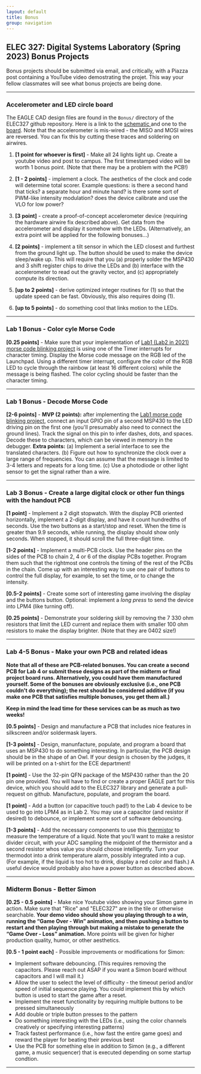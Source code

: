 ```yaml
---
layout: default
title: Bonus
group: navigation
---
```


## ELEC 327: Digital Systems Laboratory (Spring 2023) Bonus Projects

Bonus projects should be submitted via email, and critically, with a Piazza post containing a
YouTube video demostrating the projet. This way your fellow classmates will see what bonus
projects are being done.

---

### Accelerometer and LED circle board

The EAGLE CAD design files are found in the `Bonus/` directory of the ELEC327 github
repository. Here is a link to the [schematic
](https://raw.githubusercontent.com/ckemere/ELEC327/master/Bonus/Bonus.sch) and one to the
[board](https://raw.githubusercontent.com/ckemere/ELEC327/master/Bonus/Bonus.brd). Note that
the accelerometer is mis-wired - the MISO and MOSI wires are reversed. You can fix this by
cutting these traces and soldering on airwires. 

  1. **[1 point for whoever is first]** - Make all 24 lights light up. Create a youtube video 
  and post to campus. The first timestamped video will be worth 1 bonus point. (Note that 
  there may be a problem with the PCB!)

  1. **[1 - 2 points]** - implement a clock.  The aesthetics of the clock and code will
  determine total scorer. Example questions: is there a second hand that ticks? a separate hour
  and minute hand?  is there some sort of PWM-like intensity modulation? does the device
  calibrate and use the VLO for low power?

  1. **[3 point]** - create a proof-of-concept accelerometer device (requiring the hardware
  airwire fix described above). Get data from the accelerometer and display it somehow with the
  LEDs. (Alternatively, an extra point will be applied for the following bonuses...)

  1. **[2 points]** - implement a tilt sensor in which the LED closest and furthest from the ground
  light up. The button should be used to make the device sleep/wake up. This will require that
  you (a) properly solder the MSP430 and 3 shift register chips to drive the LEDs and (b)
  interface with the accelerometer to read out the gravity vector, and (c) appropriately
  compute its direction.

  2. **[up to 2 points]** - derive optimized integer routines for (1) so that the update speed can be
  fast. Obviously, this also requires doing (1).

  3. **[up to 5 points]** - do something cool that links motion to the LEDs.


---

### Lab 1 Bonus - Color cyle Morse Code

**[0.25 points]** - Make sure that your implementation of [Lab1 (Lab2 in 2021) morse code blinking
project](lab2/) is using one of the Timer interrupts for character timing. Display the Morse
code message on the RGB led of the Launchpad. Using a different timer interrupt, configure the
color of the RGB LED to cycle through the rainbow (at least 16 different colors) while the
message is being flashed. The color cycling should be faster than the character timing.

---

### Lab 1 Bonus - Decode Morse Code

**[2-6 points]** - **MVP (2 points):** after implementing the [Lab1 morse code blinking
project](lab1/), connect an input GPIO pin of a second MSP430 to the LED driving pin on the
first one (you'll presumably also need to connect the ground lines). Track the signal on this
pin to infer dashes, dots, and spaces. Decode these to characters, which can be viewed in
memory in the debugger. **Extra points:** (a) Implement a serial interface to see the translated
characters. (b) Figure out how to synchronize the clock over a large range of frequencies. You
can assume that the message is limited to 3-4 letters and repeats for a long time. (c) Use a
photodiode or other light sensor to get the signal rather than a wire.

---

### Lab 3 Bonus - Create a large digital clock or other fun things with the handout PCB

**[1 point]** - Implement a 2 digit stopwatch. With the display PCB oriented
horizontally, implement a 2-digit display, and have it count hundredths of seconds. Use
the two buttons as a start/stop and reset. When the time is greater than 9.9 seconds,
while running, the display should show only seconds. When stopped, it should scroll the 
full three-digit time.

**[1-2 points]** - Implement a multi-PCB clock. Use the header pins on the sides of the PCB to 
chain 2, 4 or 6 of the display PCBs together. Program them such that the rightmost one controls
the timing of the rest of the PCBs in the chain. Come up with an interesting way to use one pair 
of buttons to control the full display, for example, to set the time, or to change the intensity.

**[0.5-2 points]** - Create some sort of interesting game involving the display and the buttons
button. Optional: implement a _long press_ to send the device into LPM4 (like turning off). 

**[0.25 points]** - Demonstrate your soldering skill by removing the 7 330 ohm resistors that
limit the LED current and replace them with smaller 100 ohm resistors to make the display
brighter. (Note that they are 0402 size!)

---

### Lab 4-5 Bonus - Make your own PCB and related ideas

__Note that all of these are PCB-related bonuses. You can create a second PCB for Lab 4
or submit these designs as part of the midterm or final project board runs.
Alternatively, you could have them manufactured yourself. Some of the bonuses are obviously
exclusive (i.e., one PCB couldn't do everything); the rest should be considered additive
(if you make one PCB that satisfies multiple bonuses, you get them all.)__

<div class="alert alert-danger" role="alert">
<b>Keep in mind the lead time for these services can be as much as two weeks!</b>
</div>

**[0.5 points]** - Design and manufacture a PCB that includes nice features in silkscreen
and/or soldermask layers.

<div class="alert alert-info" role="alert">
<b>[1-3 points]</b> - Design, manunfacture, populate, and program a board that uses an MSP430 to do
something interesting. In particular, the PCB design should be in the shape of an Owl. If your design
is chosen by the judges, it will be printed on a t-shirt for the ECE department!
</div>

**[1 point]** - Use the 32-pin QFN package of the MSP430 rather than the 20 pin one provided.
You will have to find or create a proper EAGLE part for this device, which you should add to
the ELEC327 library and generate a pull-request on github. Manufacture, populate, and
program the board.

**[1 point]** - Add a button (or capacitive touch pad!) to the Lab 4 device to be used to go 
into LPM4 as in Lab 2.  You may use a capacitor (and resistor if desired) to debounce, or implement 
some  sort of software debouncing.

**[1-3 points]** - Add the necessary components to use this
[thermistor](https://www.digikey.com/product-detail/en/ametherm/DG103395/570-1177-ND/5967491)
to measure the temperature of a liquid. Note that you'll want to make a resistor divider
circuit, with your ADC sampling the midpoint of the thermistor and a second resistor whos value
you should choose intelligently. Turn your thermodot into a drink temperature alarm, possibly
integrated into a cup. (For example, if the liquid is too hot to drink, display a red color and
flash.) A useful device would probably also have a power button as described above.

---

### Midterm Bonus - Better Simon

**[0.25 - 0.5 points]** - Make nice Youtube video showing your Simon game in action. Make sure that
"Rice" and "ELEC327" are in the tile or otherwise searchable. 
**Your demo video should show you playing through to a win, running the “Game Over - Win”
animation, and then pushing a button to restart and then playing through but making a mistake
to generate the “Game Over - Loss” animation.** More points will be given for higher production
quality, humor, or other aesthetics.


**[0.5 - 1 point each]** - Possible improvements or modifications for Simon:
  - Implement software debouncing. (This requires removing the capacitors. Please reach out ASAP if you want a Simon
    board without capacitors and I will mail it.)
  - Allow the user to select the level of difficulty - the timeout period and/or speed of initial
    sequence playing. You could implement this by which button is used to start the game after
    a reset.
  - Implement the reset functionality by requiring multiple buttons to be pressed
    simultaneously
  - Add double or triple button presses to the pattern
  - Do something interesting with the LEDs (i.e., using the color channels creatively or
    specifying interesting patterns)
  - Track fastest performance (i.e., how fast the entire game goes) and reward the player for
    beating their previous best
  - Use the PCB for something else in addition to Simon (e.g., a different game, a music
    sequencer) that is executed depending on some startup condtion.


---


